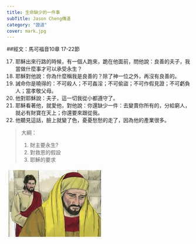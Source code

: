 ```yaml
---
title: 生命缺少的一件事
subTitle: Jason Cheng傳道
category: "證道"
cover: mark.jpg
---
```

##經文：馬可福音10章 17-22節

17. 耶穌出來行路的時候，有一個人跑來，跪在他面前，問他說：良善的夫子，我當做什麼事才可以承受永生？
18. 耶穌對他說：你為什麼稱我是良善的？除了神一位之外，再沒有良善的。
19. 誡命你是曉得的：不可殺人；不可姦淫；不可偷盜；不可作假見證；不可虧負人；當孝敬父母。
20. 他對耶穌說：夫子，這一切我從小都遵守了。
21. 耶穌看著他，就愛他，對他說：你還缺少一件：去變賣你所有的，分給窮人，就必有財寶在天上；你還要來跟從我。
22. 他聽見這話，臉上就變了色，憂憂愁愁的走了，因為他的產業很多。

> 大綱：
>1. 財主要永生?
>2. 對救恩的假設
>3. 耶穌的要求


![](./mark.jpg)






